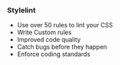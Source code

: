 ### Stylelint

* Use over 50 rules to lint your CSS
* Write Custom rules
* Improved code quality
* Catch bugs before they happen
* Enforce coding standards